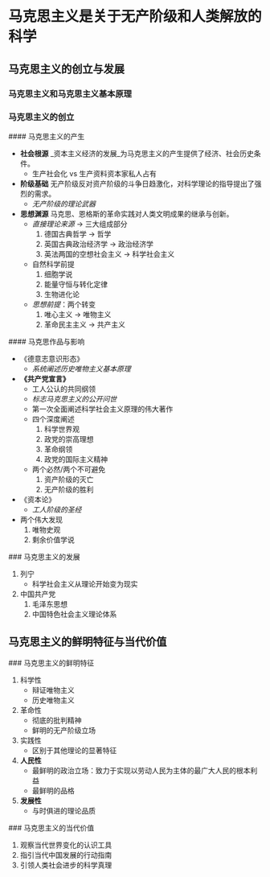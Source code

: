 # 马克思主义是关于无产阶级和人类解放的科学

## 马克思主义的创立与发展

### 马克思主义和马克思主义基本原理

### 马克思主义的创立

<fc>
#### 马克思主义的产生

* <c1> **社会根源** _资本主义经济的发展_为马克思主义的产生提供了经济、社会历史条件。</c1>
  + 生产社会化 vs 生产资料资本家私人占有
* <c1> **阶级基础** 无产阶级反对资产阶级的斗争日趋激化，对科学理论的指导提出了强烈的需求。</c1>
  + _无产阶级的理论武器_
* <c1> **思想渊源** 马克思、恩格斯的革命实践对人类文明成果的继承与创新。</c1>
  + _直接理论来源_            -> 三大组成部分
    1. 德国古典哲学           -> 哲学
    2. 英国古典政治经济学     -> 政治经济学
    3. 英法两国的空想社会主义 -> 科学社会主义
  + 自然科学前提
    1. 细胞学说
    2. 能量守恒与转化定律
    3. 生物进化论
  + _思想前提_：两个转变
    1. 唯心主义     -> 唯物主义
    2. 革命民主主义 -> 共产主义
</fc>

<fc>
#### 马克思作品与影响

* <c1>《德意志意识形态》</c1>
  + _<c2>系统阐述历史唯物主义基本原理</c2>_
* <c1> **《共产党宣言》**</c1>
  + 工人公认的共同纲领
  + _标志<c2>马克思主义的公开问世</c2>_
  + 第一次全面阐述科学社会主义原理的伟大著作
  + 四个深度阐述
    1. 科学世界观
    2. 政党的崇高理想
    3. 革命纲领
    4. 政党的国际主义精神
  + 两个必然/两个不可避免
    1. 资产阶级的灭亡
    2. 无产阶级的胜利
* <c1>《资本论》</c1>
  + _<c2>工人阶级的圣经</c2>_
* 两个伟大发现
  1. 唯物史观
  2. 剩余价值学说
</fc>

<fc>
### 马克思主义的发展

1. 列宁
   - <c1>科学社会主义从理论开始变为现实</c1>
2. 中国共产党
   1. 毛泽东思想
   2. <c2>中国特色社会主义理论体系</c2>

## 马克思主义的鲜明特征与当代价值

<fc>
### 马克思主义的鲜明特征

1. <c1>科学性</c1>
   + 辩证唯物主义
   + 历史唯物主义
2. <c1>革命性</c1>
   + 彻底的批判精神
   + 鲜明的无产阶级立场
3. <c1>实践性</c1>
   + 区别于其他理论的显著特征
4. <c1> **人民性**</c1>
   + 最鲜明的政治立场：致力于实现以劳动人民为主体的最广大人民的根本利益
   + 最鲜明的品格
5. <c1> **发展性**</c1>
   + 与时俱进的理论品质
</fc>

<fc>
### 马克思主义的当代价值

1. <c1>观察当代世界变化的认识工具</c1>
2. <c1>指引当代中国发展的行动指南</c1>
3. <c1>引领人类社会进步的科学真理</c1>
</fc>
